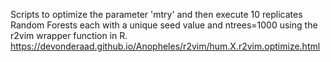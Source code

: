 Scripts to optimize the parameter 'mtry' and then execute 10 replicates Random Forests each with a unique seed value and ntrees=1000 using the r2vim wrapper function in R. https://devonderaad.github.io/Anopheles/r2vim/hum.X.r2vim.optimize.html
